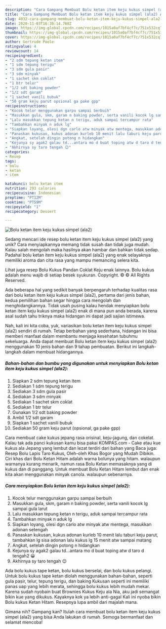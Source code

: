 ```yaml
---
description: "Cara Gampang Membuat Bolu ketan item keju kukus simpel (ala2) Anti Gagal"
title: "Cara Gampang Membuat Bolu ketan item keju kukus simpel (ala2) Anti Gagal"
slug: 4032-cara-gampang-membuat-bolu-ketan-item-keju-kukus-simpel-ala2-anti-gagal
date: 2020-11-03T16:30:14.768Z
image: https://img-global.cpcdn.com/recipes/1015a0af7bf4cf7c/751x532cq70/bolu-ketan-item-keju-kukus-simpel-ala2-foto-resep-utama.jpg
thumbnail: https://img-global.cpcdn.com/recipes/1015a0af7bf4cf7c/751x532cq70/bolu-ketan-item-keju-kukus-simpel-ala2-foto-resep-utama.jpg
cover: https://img-global.cpcdn.com/recipes/1015a0af7bf4cf7c/751x532cq70/bolu-ketan-item-keju-kukus-simpel-ala2-foto-resep-utama.jpg
author: Gertrude Poole
ratingvalue: 4
reviewcount: 14
recipeingredient:
- "2 sdm tepung ketan item"
- "1 sdm tepung terigu"
- "3 sdm gula pasir"
- "3 sdm minyak"
- "1 sachet skm coklat"
- "1 btr telur"
- "1/2 sdt baking powder"
- "1/2 sdt garam"
- "1 sachet vanili bubuk"
- "50 gram keju parut opsional ga pake gpp"
recipeinstructions:
- "Kocok telur menggunakan garpu sampai berbuih"
- "Masukkan gula, skm, garam n baking powder, serta vanili kocok lg sampai gula larut"
- "Lalu masukkan tepung ketan n terigu, aduk sampai tercampur rata"
- "Tambahkan minyak n aduk lg"
- "Siapkan loyang, olesi dgn carlo atw minyak atw mentega, masukkan adonan setengah"
- "Panaskan kukusan, kukus adonan kurleb 10 menit lalu taburi keju parut, tambahkan lg sisa adonan lalu kukus lg 15 menit atw sampai matang"
- "Angkat, setelah dingin potong n hidangkan"
- "Kejunya sy agak2 galau td...antara mo d buat toping atw d taro d tengah2 😀"
- "Akhirnya sy taro tengah 😉"
categories:
- Resep
tags:
- bolu
- ketan
- item

katakunci: bolu ketan item 
nutrition: 293 calories
recipecuisine: Indonesian
preptime: "PT12M"
cooktime: "PT59M"
recipeyield: "1"
recipecategory: Dessert

---
```



![Bolu ketan item keju kukus simpel (ala2)](https://img-global.cpcdn.com/recipes/1015a0af7bf4cf7c/751x532cq70/bolu-ketan-item-keju-kukus-simpel-ala2-foto-resep-utama.jpg)

Sedang mencari ide resep bolu ketan item keju kukus simpel (ala2) yang unik? Cara menyiapkannya memang tidak susah dan tidak juga mudah. Kalau salah mengolah maka hasilnya akan hambar dan bahkan tidak sedap. Padahal bolu ketan item keju kukus simpel (ala2) yang enak selayaknya memiliki aroma dan cita rasa yang mampu memancing selera kita.

Lihat juga resep Bolu Kukus Pandan Coklat Keju enak lainnya. Bolu kukus adalah menu wajib di setiap besek syukuran. Copyright. © © All Rights Reserved.

Ada beberapa hal yang sedikit banyak berpengaruh terhadap kualitas rasa dari bolu ketan item keju kukus simpel (ala2), pertama dari jenis bahan, kedua pemilihan bahan segar hingga cara mengolah dan menghidangkannya. Tidak usah pusing kalau hendak menyiapkan bolu ketan item keju kukus simpel (ala2) enak di mana pun anda berada, karena asal sudah tahu triknya maka hidangan ini dapat jadi sajian istimewa.


Nah, kali ini kita coba, yuk, variasikan bolu ketan item keju kukus simpel (ala2) sendiri di rumah. Tetap berbahan yang sederhana, hidangan ini bisa memberi manfaat dalam membantu menjaga kesehatan tubuhmu sekeluarga. Anda dapat membuat Bolu ketan item keju kukus simpel (ala2) menggunakan 10 jenis bahan dan 9 tahap pembuatan. Berikut ini langkah-langkah dalam membuat hidangannya.

<!--inarticleads1-->

##### Bahan-bahan dan bumbu yang digunakan untuk menyiapkan Bolu ketan item keju kukus simpel (ala2):

1. Siapkan 2 sdm tepung ketan item
1. Sediakan 1 sdm tepung terigu
1. Sediakan 3 sdm gula pasir
1. Sediakan 3 sdm minyak
1. Sediakan 1 sachet skm coklat
1. Sediakan 1 btr telur
1. Gunakan 1/2 sdt baking powder
1. Ambil 1/2 sdt garam
1. Siapkan 1 sachet vanili bubuk
1. Sediakan 50 gram keju parut (opsional, ga pake gpp)


Cara membuat cake kukus jepang rasa orisinal, keju-jagung, dan cokelat. Kalau tak ada panci kukusan kamu bisa pakai KOMPAS.com - Cake atau kue kukus ala Jepang yang lembut dan lezat terdiri dari bahan yang Baca juga: Resep Bolu Lapis Taro Kukus, Oleh-oleh Khas Bogor yang Mudah Dibikin. Ciri khas dari Bolu Ketan Hitam adalah warna bolunya yang hitam. walaupun warnanya kurang menarik, namun rasa Bolu Ketan memasaknya yang di kukus dan di panggang. Untuk membuat Bolu Ketan Hitam lembut dan enak kita akan menggunakan minyak canola. walaupun sebenarnya. 

<!--inarticleads2-->

##### Cara menyiapkan Bolu ketan item keju kukus simpel (ala2):

1. Kocok telur menggunakan garpu sampai berbuih
1. Masukkan gula, skm, garam n baking powder, serta vanili kocok lg sampai gula larut
1. Lalu masukkan tepung ketan n terigu, aduk sampai tercampur rata
1. Tambahkan minyak n aduk lg
1. Siapkan loyang, olesi dgn carlo atw minyak atw mentega, masukkan adonan setengah
1. Panaskan kukusan, kukus adonan kurleb 10 menit lalu taburi keju parut, tambahkan lg sisa adonan lalu kukus lg 15 menit atw sampai matang
1. Angkat, setelah dingin potong n hidangkan
1. Kejunya sy agak2 galau td...antara mo d buat toping atw d taro d tengah2 😀
1. Akhirnya sy taro tengah 😉


Ada bolu kukus tape ketan, bolu kukus berselai, dan bolu kukus pelangi. Untuk bolu kukus tape ketan diolah menggunakan bahan-bahan, seperti gula pasir, telur, tepung terigu, dan baking Kukusan seperti ini memiliki panas uap yang lebih merata, sehingga bolu kukus lebih mudah mekar. Karena sudah nyobain buat Brownies Kukus Keju ala Nia, aku jadi semangat bikin kue yang dikukus. Kayaknya kok ya lebih anti-gagal Kali ini nyoba bikin Bolu kukus Ketan Hitam. Resepnya lupa ambil dari majalah mana. 

Gimana nih? Gampang kan? Itulah cara membuat bolu ketan item keju kukus simpel (ala2) yang bisa Anda lakukan di rumah. Semoga bermanfaat dan selamat mencoba!
